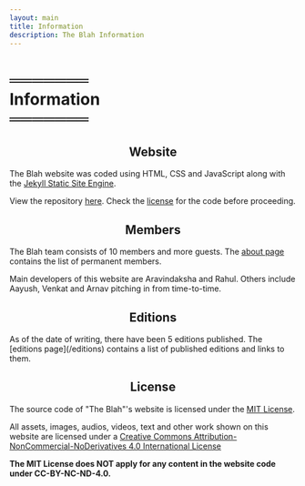 ```yaml
---
layout: main
title: Information
description: The Blah Information
---
```


<h1 class="pageHeader">
═══════<br>Information<br>═══════
</h1>

<h2 style="text-align: center;">Website</h2>

The Blah website was coded using HTML, CSS and JavaScript along with the [Jekyll Static Site Engine](https://jekyllrb.com/). 

View the repository [here](https://github.com/The-Blah/The-Blah.github.io). Check the [license](#license) for the code before proceeding.

<h2 style='text-align: center;'>Members</h2>

The Blah team consists of 10 members and more guests. The [about page](/about) contains the list of permanent members.

Main developers of this website are Aravindaksha and Rahul. Others include Aayush, Venkat and Arnav pitching in from time-to-time.

<h2 style="text-align: center">Editions</h2>
As of the date of writing, there have been 5 editions published. The [editions page](/editions) contains a list of published editions and links to them.


<h2 style="text-align: center;" id=license>License</h2>

The source code of "The Blah"'s website is licensed under the [MIT License](/LICENSE.MIT).

All assets, images, audios, videos, text and other work shown on this website are licensed under a <a rel="license" href="http://creativecommons.org/licenses/by-nc-nd/4.0/">Creative Commons Attribution-NonCommercial-NoDerivatives 4.0 International License</a>

**The MIT License does NOT apply for any content in the website code under CC-BY-NC-ND-4.0.**
